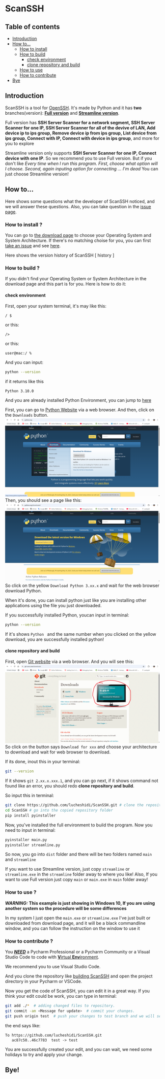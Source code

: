 # ScanSSH

## Table of contents
- [Introduction](#introduction)
- [How to...](#how-to)
  - [How to install](#how-to-install-)
  - [How to build](#how-to-build-)
    - [check environment](#check-environment)
    - [clone repository and build](#clone-repository-and-build)
  - [How to use](#how-to-use-)
  - [How to contribute](#how-to-contribute-)
- [Bye](#bye)


## Introduction
ScanSSH is a tool for [OpenSSH](https://github.com/openssh/openssh-portable). It's made by Python and it has **two** branches(version): [**Full version**](FULL.md) and [**Streamline version**](STREAMLINE.md).

Full version has **SSH Server Scanner for a network segment, SSH Server Scanner for one IP, SSH Server Scanner for all of the devive of LAN, Add device ip to ips group, Remove device ip from ips group, List device from ips group, Connect with IP, Connect with device in ips group**, and more for you to explore

Streamline version only supports **SSH Server Scanner for one IP, Connect device with one IP**. So we recommend you to use Full version. But if you don't like *Every time when I run this program. First, choose what option will I choose. Second, again inputing option for connecting ... I'm dead* You can just choose Streamline version!


## How to...
Here shows some questions what the developer of ScanSSH noticed, and we will answer these questions. Also, you can take question in the [issue page](https://github.com/lucheshidi/ScanSSH/issues).

### How to install ?
You can go to [the download page](https://github.com/lucheshidi/ScanSSH/releases) to choose your Operating System and System Architecture. If there's no matching choise for you, you can first [take an issue](https://github.com/lucheshidi/ScanSSH/issues) and see [here](#how-to-build).

Here shows the version history of ScanSSH
[ history ]

### How to build ?
If you didn't find your Operating System or System Architecture in the download page and this part is for you. Here is how to do it:

#### check environment
First, open your system terminal, it's may like this:
```terminal
/ $ 
```
or this:
```terminal
/> 
```
or this:
```terminal
user@mac:/ % 
```

And you can input:
```bash
python --version
```
if it returns like this
```output
Python 3.10.0

```
And you are already installed Python Environment, you can jump to [here](#clone-repository-and-build)

First, you can go to [Python Website](python.org) via a web browser.
And then, click on the `Downloads` button.
![Example python website](image.png)
Then, you should see a page like this:
![Example download page](image-1.png)
So click on the yellow `Download Python 3.xx.x` and wait for the web browser download Python.

When it's done, you can install python just like you are installing other applications using the file you just downloaded.

If you successfully installed Python, youcan input in terminal:
```bash
python --version
```
If it's shows `Python ` and the same number when you clicked on the yellow download, you are successfully installed python!


#### clone repository and build
First, open [Git website](https://git-scm.com/downloads) via a web browser.
And you will see this:
![Git download page](image-2.png)
So click on the button says `Download for xxx` and choose your architecture to download and wait for web browser to download.

If its done, inout this in your terminal:
```bash
git --version
```
If it shows `git 2.xx.x.xxx.1`, and you can go next, if it shows command not found like an error, you should redo **clone repository and build**.

So input this in terminal:
```bash
git clone https://github.com/lucheshidi/ScanSSH.git # clone the repository of the codes
cd ScanSSH # go into the copied repository folder
pip install pyinstaller
```
Now, you've installed the full environment to build the program. Now you need to input in terminal:
```bash
pyinstaller main.py
pyinstaller streamline.py
```
So now, you go into `dist` folder and there will be two folders named `main` and `streamline`

If you want to use Streamline version, just copy `streamline` or `streamline.exe` in the `streamline` folder away to where you like!
Also, If you want to use Full version just copy `main` or `main.exe` in `main` folder away!


### How to use ?
***WARNING:*** **This example is just showing in Windows 10, If you are using another system so the procedure will be some differences**

In my system I just open the `main.exe` or `streamline.exe` I've just built or downloaded from download page, and it will be a black commandline window, and you can follow the instruction on the window to use it


### How to contribute ?
You <u>***NEED***</u> a Pycharm Professional or a Pycharm Community or a Visual Studio Code to code with [**V**irtual **Env**ironment](https://docs.python.org/3/library/venv.html).

We recommend you to use Visual Studio Code.

And you clone the repository like [building ScanSSH](#how-to-build-) and open the project directory in your Pycharm or VSCode.

Now you get the code of ScanSSH, you can edit it in a great way. If you think your edit could be work, you can type in terminal:
```bash
git add ./*  # adding changed files to repository.
git commit -am <Message for update>  # commit your changes.
git push origin test  # push your changes to test branch and we will see is it really available.
```
the end says like:
```output
To https://github.com/lucheshidi/ScanSSH.git
   ac87c50..46c7783  test -> test
```
You are successfully created your edit, and you can wait, we need some holidays to try and apply your change.


## Bye! 